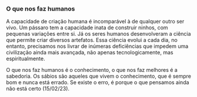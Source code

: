 ### O que nos faz humanos

A capacidade de criação humana é incomparável à de qualquer outro ser vivo. Um pássaro tem a capacidade inata de construir ninhos, com pequenas variações entre si. Já os seres humanos desenvolveram a ciência que permite criar diversos artefatos. Essa ciência evolui a cada dia, no entanto, precisamos nos livrar de inúmeras deficiências que impedem uma civilização ainda mais avançada, não apenas tecnologicamente, mas espiritualmente.

O que nos faz humanos é o conhecimento, o que nos faz melhores é a sabedoria. Os sábios são aqueles que vivem o conhecimento, que é sempre bom e nunca está errado. Se existe o erro, é porque o que pensamos ainda não está certo  (15/02/23).